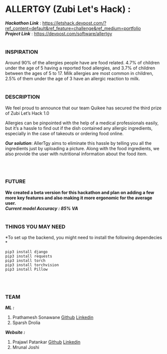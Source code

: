# ALLERTGY (Zubi Let's Hack) : 
***Hackathon Link*** : https://letshack.devpost.com/?ref_content=default&ref_feature=challenge&ref_medium=portfolio <br>
***Project Link***   : https://devpost.com/software/allertgy
<br><br>
### INSPIRATION
Around 90% of the allergies people have are food related. 4.7% of children under the age of 5 having a reported food allergies, and 3.7% of children between the ages of 5 to 17. Milk allergies are most common in children, 2.5% of them under the age of 3 have an allergic reaction to milk.
<br><br>

### DESCRIPTION

We feel proud to announce that our team Quikee has secured the third prize of Zubi Let’s Hack 1.0

Allergies can be pinpointed with the help of a medical professionals easily, but it’s a hassle to find out if the dish contained any allergic ingredients, especially in the case of takeouts or ordering food online.

***Our solution***: AllerTgy aims to eliminate this hassle by telling you all the ingredients just by uploading a picture. Along with the food ingredients, we also provide the user with nutritional information about the food item.

<br><br>
### FUTURE
**We created a beta version for this hackathon and plan on adding a few more key features and also making it more ergonomic for the average user.**
<br>
***Current model Accuracy : 85% VA***
<br><br>
### THINGS YOU MAY NEED
*To set up the backend, you might need to install the following dependecies *
```
pip3 install django  
pip3 install requests  
pip3 install torch  
pip3 install torchvision  
pip3 install Pillow
```
<br><br>
### TEAM
***ML :***
1. Prathamesh Sonawane    <a href="https://www.github.com/pratt3000">Github</a>     <a href="https://www.linkedin.com/in/pratt3000">Linkedin</a>
2. Sparsh Drolia

***Website :***
1. Prajawl Patankar     <a href="https://www.github.com/prajwalpatankar">Github</a>     <a href="https://www.linkedin.com/prajwalpatankar/">Linkedin</a>
2. Mrunal Joshi
